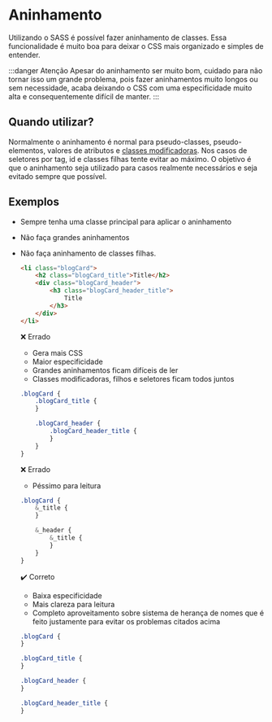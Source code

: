 # Aninhamento
Utilizando o SASS é possível fazer aninhamento de classes. Essa funcionalidade é muito boa para deixar o CSS mais organizado e simples de entender. 

:::danger Atenção
Apesar do aninhamento ser muito bom, cuidado para não tornar isso um grande problema, pois fazer aninhamentos muito longos ou sem necessidade, acaba deixando o CSS com uma especificidade muito alta e consequentemente difícil de manter.
:::

## Quando utilizar?
Normalmente o aninhamento é normal para pseudo-classes, pseudo-elementos, valores de atributos e [classes modificadoras](modifiers.md). Nos casos de seletores por tag, id e classes filhas tente evitar ao máximo. O objetivo é que o aninhamento seja utilizado para casos realmente necessários e seja evitado sempre que possível.

## Exemplos

* Sempre tenha uma classe principal para aplicar o aninhamento

* Não faça grandes aninhamentos

* Não faça aninhamento de classes filhas.

	```html
	<li class="blogCard">
		<h2 class="blogCard_title">Title</h2>
		<div class="blogCard_header">
			<h3 class="blogCard_header_title">
				Title
			</h3>
		</div>
	</li>
	```

	:x: Errado
    - Gera mais CSS
    - Maior especificidade
    - Grandes aninhamentos ficam difíceis de ler
    - Classes modificadoras, filhos e seletores ficam todos juntos
      
    ```scss
    .blogCard {
    	.blogCard_title {
    	}

    	.blogCard_header {
    		.blogCard_header_title {
    		}
    	}
    }
    ```

    :x: Errado
    - Péssimo para leitura
      
    ```scss
    .blogCard {
    	&_title {
    	}

    	&_header {
    		&_title {
    		}
    	}
    }
    ```

	:heavy_check_mark: Correto 
    - Baixa especificidade
    - Mais clareza para leitura
    - Completo aproveitamento sobre sistema de herança de nomes que é feito justamente para evitar os problemas citados acima
    ```scss
    .blogCard {
    }

    .blogCard_title {
    }

    .blogCard_header {		
    }

    .blogCard_header_title {
    }
    ```

